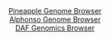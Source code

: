 <div id="Pineapple_Genome_Browser" align="center">
  <a href="https://igv.org/app/?sessionURL=blob:zZJda9swFIb_i6BlA8eW7NiJDWG4X2lJP9KkaVhLMbIt22ptyZVkO2nIf58aNnazQnOxMdCFdDjSed9Xzwa0REjKGQiAbSLXRAgYQBa8m.OqLsk1rogEQYZLSQwgSEYEYQkBwQZkWCq8mF3qm4VStQwsi6q6V2GWc1M6Jq7wG2e4k2bCK.uYlyWOucCKC2kdCdxyi.ZtryMxrmtTz3ZM10qxwhYu64Izya2asDzq9HvRr1KUE8YrElVNqehOQKT1aI2pmeFv4XIeJgmRckLWF.konFyE987p4mHsHT8sbs6XC295OKc5w6oRZIQqx7trq.FdER_YR2z86q76cRP2ibhukwPn5PB0VVNB5AgN0NDx.o73Hg1lKVn9T671ons6xyGEcZGEJ.fa.Mv3pC2yk6O3A_vMv19dX1594H1rgJInjaYBJIUYBAgaDvQM1_Z671s0NCD0dUKCUxA8PhlACZy86PbHDVDrWjMDJHltdvgYgIuUCBD0fAgHyPdttz_oQ99HW2MDGlH.vXjPFjN_AO3Qtr0oo6XSQKeRZLU0MWNmm2Rm_rZnnoqncTrzm_VtOJimEhezNM.dbvWK_pylrf3r0bsv1EY_o.ifkPcZIaaK98Utvx2es7k9nqDpYvp8Nr15nt7U4ylxT7sP49kvmoyLCivdryv6.JO2FguKmdKFlkoa05Kq9VKnyDsQINvR0IKEl1xTCEQef4EGNJALv_6G09k.bX8A">Pineapple Genome Browser</a>
</div>
<div id="Alphonso_Genome_Browser" align="center">
  <a href="https://igv.org/app/?sessionURL=blob:zZJdT9swFIb_iyXQJqVJnLQpiYSmDNqCoGwU0gwQipzESQ3.SG03aan63.ehTbsZEr3YNMkX9pE_3vP42YIWS0UEBxHwbDiwIQQWUAvR3SDWUHyFGFYgqhBV2AISV1hiXmAQbUGFlEbJ7NKcXGjdqMhxiG56DPFa2Mq3EUMvgqNO2YVgzomgFOVCIi2kcj5L1AqH1G2vwzlqGtu87dsDp0QaOYg2C8GVcBrM66wz92W_SlmNuWA4YyuqyWuAzOQxGUu7Qp_i9CYuCqzUBd6cl8fxxXk890fJ_SQ4uU..nKVJkB7ekJojvZL4WI47GuDbyQY.Xc5H8ai8m32bpjK4re8O_NPD0bohEqtjOIRHftD3B74BQ3iJ1_9Tz2aQffs.P_DGl24bMoY2ZTvJT8Uc9qcpibvq.o3OdxagolgZE0CxkMMIupbvBtbAC3o_pvDIct3Q8JGCgOjh0QJaouLZbH_YAr1pjC9A4eXqVR0LCFliCaJe6LpDGIbeoD_su2EId9YWrCT9e3DHySwcul7seUFWEaqNzGWmeKNsxLndFpVdv.xJsz67Xibd82Qt62bNyuX06GmmDGD_63zS_ZFm3xAwj79.oWn1PZn.iXnvCWLrfF_dxuNbNWapSNLNNMwbuLoP2RWdpF2dvIlnPzSVkAxps99UzPKnby2SBHFtCi1RJCeU6E1qKIoORNDzjbagEFQYD4Gs8w.u5Vpw4H78rae_e9x9Bw--">Alphonso Genome Browser</a>
</div>


<div id="DAF_Genomics_Browser" align="center">
  <a href="https://igv.org/app/?sessionURL=blob:tZFra9swFIb_i6D9ZDuW7NixIQyzJW3W0UEzN1tLCYosx150cSV5sRPy3yfclsEujEEHkpA4l_fVeY7gG1W6lgKkAHlw7EEIHKAruV9i3jB6jTnVIC0x09QBipZUUUEoSI.gxNrg_OaDrayMaXQ6GhW4dLdUSF4T7enAw42rZWsqalNd5GGOD1LgvfaI5DbZ4BFmTSWFliNMCNXa9UcNFdv1HtvjJbYeWtI1b5mpB9W1NWGNFV6JrdtaFLT7i5H_oGxX_SZbLbOh_or2i2KaXS2y22CW311Eb._yj5erPFqdL.utwKZVdHrob.WnxdfkMd9ddvMNJIcuij93LO_ys.Dd.axrakX1FMZwEkQhmsTg5AAmSWsRAFIpmMLQidHEQWHoPl.DcWRnoGQN0vsHBxiFyc6m3x.B6RsLCmj62A7MHCBVQRVI3cT3Y5gkaBzGoZ8k8OQcQavYK5Oc5zdJ7KMMocjbYG71y5oN47NCvwZfC.NPne3.V0xRy3dN3pO2b9j72a7zxRma.1mwKS.6L78FNbH.__ixUiqOjQ09PZ.xYGb1OBXmB5fg9HD6Dg--">DAF Genomics Browser</a>
</div>
